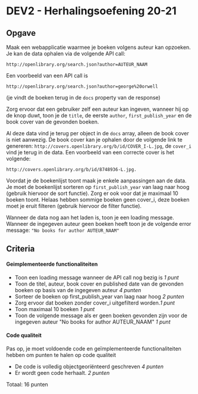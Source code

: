 # DEV2 - Herhalingsoefening 20-21


## Opgave
Maak een webapplicatie waarmee je boeken volgens auteur kan opzoeken. Je kan de data ophalen via de volgende API call:

```http://openlibrary.org/search.json?author=AUTEUR_NAAM``` 

Een voorbeeld van een API call is 

```http://openlibrary.org/search.json?author=george%20orwell```

(je vindt de boeken terug in de `docs` property van de response)

Zorg ervoor dat een gebruiker zelf een auteur kan ingeven, wanneer hij op de knop duwt, toon je de `title`, de eerste `author`, `first_publish_year` en de book cover van de gevonden boeken. 

Al deze data vind je terug per object in de `docs` array, alleen de book cover is niet aanwezig. De book cover kan je ophalen door de volgende link te genereren: ```http://covers.openlibrary.org/b/id/COVER_I-L.jpg```, de ```cover_i``` vind je terug in de data. Een voorbeeld van een correcte cover is het volgende: 

```http://covers.openlibrary.org/b/id/8748936-L.jpg.```

Voordat je de boekenlijst toont maak je enkele aanpassingen aan de data. Je moet de boekenlijst sorteren op `first_publish_year` van laag naar hoog (gebruik hiervoor de sort functie). Zorg er ook voor dat je maximaal 10 boeken toont. Helaas hebben sommige boeken geen cover_i, deze boeken moet je eruit filteren (gebruik hiervoor de filter functie).

Wanneer de data nog aan het laden is, toon je een loading message. Wanneer de ingegeven auteur geen boeken heeft toon je de volgende error message: 
`"No books for author AUTEUR_NAAM"`


## Criteria

#### Geimplementeerde functionaliteiten

- Toon een loading message wanneer de API call nog bezig is <i>1 punt</i>
- Toon de titel, auteur, book cover en published date van de gevonden boeken op basis van de ingegeven auteur <i>4 punten</i>
- Sorteer de boeken op first_publish_year van laag naar hoog <i>2 punten</i>
- Zorg ervoor dat boeken zonder cover_i uitgefilterd worden.<i>1 punt </i>
- Toon maximaal 10 boeken <i>1 punt</i>
- Toon de volgende message als er geen boeken gevonden zijn voor de ingegeven auteur "No books for author AUTEUR_NAAM" <i>1 punt </i>

#### Code qualiteit

Pas op, je moet voldoende code en geïmplementeerde functionaliteiten hebben om punten te halen op code qualiteit

- De code is volledig objectgeoriënteerd geschreven <i>4 punten</i>
- Er wordt geen code herhaalt. <i>2 punten</i>

Totaal: 16 punten